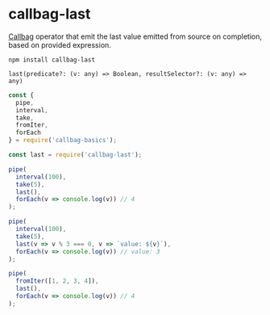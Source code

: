 # callbag-last

[Callbag](https://github.com/callbag/callbag) operator that emit the last value emitted from source on completion, based on provided expression.

`npm install callbag-last`

`last(predicate?: (v: any) => Boolean, resultSelector?: (v: any) => any)`

```javascript
const {
  pipe,
  interval,
  take,
  fromIter,
  forEach
} = require('callbag-basics');

const last = require('callbag-last');

pipe(
  interval(100),
  take(5),
  last(),
  forEach(v => console.log(v)) // 4
);

pipe(
  interval(100),
  take(5),
  last(v => v % 3 === 0, v => `value: ${v}`),
  forEach(v => console.log(v)) // value: 3
);

pipe(
  fromIter([1, 2, 3, 4]),
  last(),
  forEach(v => console.log(v)) // 4
);
```
